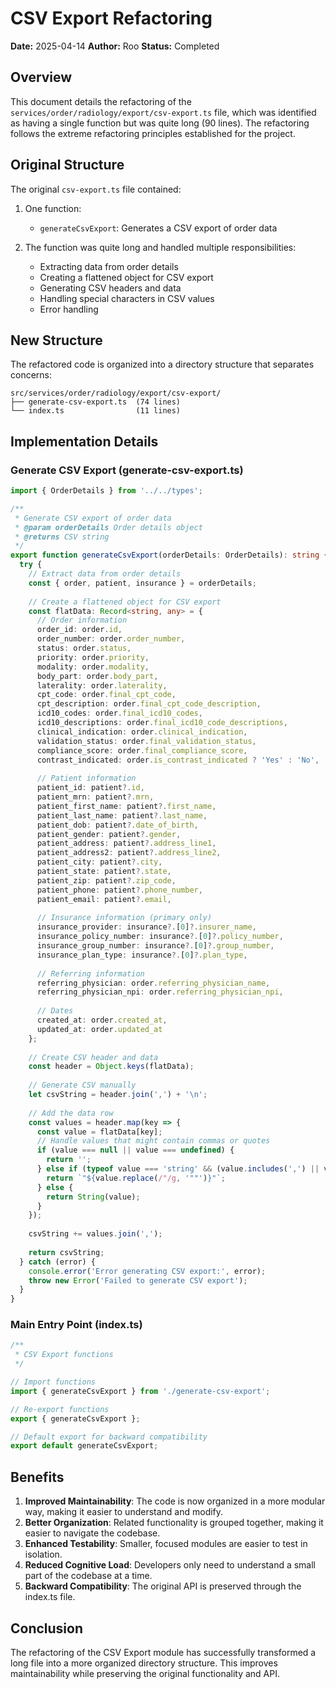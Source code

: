 # CSV Export Refactoring

**Date:** 2025-04-14
**Author:** Roo
**Status:** Completed

## Overview

This document details the refactoring of the `services/order/radiology/export/csv-export.ts` file, which was identified as having a single function but was quite long (90 lines). The refactoring follows the extreme refactoring principles established for the project.

## Original Structure

The original `csv-export.ts` file contained:

1. One function:
   - `generateCsvExport`: Generates a CSV export of order data

2. The function was quite long and handled multiple responsibilities:
   - Extracting data from order details
   - Creating a flattened object for CSV export
   - Generating CSV headers and data
   - Handling special characters in CSV values
   - Error handling

## New Structure

The refactored code is organized into a directory structure that separates concerns:

```
src/services/order/radiology/export/csv-export/
├── generate-csv-export.ts  (74 lines)
└── index.ts                (11 lines)
```

## Implementation Details

### Generate CSV Export (generate-csv-export.ts)

```typescript
import { OrderDetails } from '../../types';

/**
 * Generate CSV export of order data
 * @param orderDetails Order details object
 * @returns CSV string
 */
export function generateCsvExport(orderDetails: OrderDetails): string {
  try {
    // Extract data from order details
    const { order, patient, insurance } = orderDetails;
    
    // Create a flattened object for CSV export
    const flatData: Record<string, any> = {
      // Order information
      order_id: order.id,
      order_number: order.order_number,
      status: order.status,
      priority: order.priority,
      modality: order.modality,
      body_part: order.body_part,
      laterality: order.laterality,
      cpt_code: order.final_cpt_code,
      cpt_description: order.final_cpt_code_description,
      icd10_codes: order.final_icd10_codes,
      icd10_descriptions: order.final_icd10_code_descriptions,
      clinical_indication: order.clinical_indication,
      validation_status: order.final_validation_status,
      compliance_score: order.final_compliance_score,
      contrast_indicated: order.is_contrast_indicated ? 'Yes' : 'No',
      
      // Patient information
      patient_id: patient?.id,
      patient_mrn: patient?.mrn,
      patient_first_name: patient?.first_name,
      patient_last_name: patient?.last_name,
      patient_dob: patient?.date_of_birth,
      patient_gender: patient?.gender,
      patient_address: patient?.address_line1,
      patient_address2: patient?.address_line2,
      patient_city: patient?.city,
      patient_state: patient?.state,
      patient_zip: patient?.zip_code,
      patient_phone: patient?.phone_number,
      patient_email: patient?.email,
      
      // Insurance information (primary only)
      insurance_provider: insurance?.[0]?.insurer_name,
      insurance_policy_number: insurance?.[0]?.policy_number,
      insurance_group_number: insurance?.[0]?.group_number,
      insurance_plan_type: insurance?.[0]?.plan_type,
      
      // Referring information
      referring_physician: order.referring_physician_name,
      referring_physician_npi: order.referring_physician_npi,
      
      // Dates
      created_at: order.created_at,
      updated_at: order.updated_at
    };
    
    // Create CSV header and data
    const header = Object.keys(flatData);
    
    // Generate CSV manually
    let csvString = header.join(',') + '\n';
    
    // Add the data row
    const values = header.map(key => {
      const value = flatData[key];
      // Handle values that might contain commas or quotes
      if (value === null || value === undefined) {
        return '';
      } else if (typeof value === 'string' && (value.includes(',') || value.includes('"'))) {
        return `"${value.replace(/"/g, '""')}"`;
      } else {
        return String(value);
      }
    });
    
    csvString += values.join(',');
    
    return csvString;
  } catch (error) {
    console.error('Error generating CSV export:', error);
    throw new Error('Failed to generate CSV export');
  }
}
```

### Main Entry Point (index.ts)

```typescript
/**
 * CSV Export functions
 */

// Import functions
import { generateCsvExport } from './generate-csv-export';

// Re-export functions
export { generateCsvExport };

// Default export for backward compatibility
export default generateCsvExport;
```

## Benefits

1. **Improved Maintainability**: The code is now organized in a more modular way, making it easier to understand and modify.
2. **Better Organization**: Related functionality is grouped together, making it easier to navigate the codebase.
3. **Enhanced Testability**: Smaller, focused modules are easier to test in isolation.
4. **Reduced Cognitive Load**: Developers only need to understand a small part of the codebase at a time.
5. **Backward Compatibility**: The original API is preserved through the index.ts file.

## Conclusion

The refactoring of the CSV Export module has successfully transformed a long file into a more organized directory structure. This improves maintainability while preserving the original functionality and API.